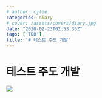 ```yaml
---
# author: cjlee
categories: diary
# cover: /assets/covers/diary.jpg
date: "2020-02-23T02:53:36Z"
tags: ['TDD']
title: '# 테스트 주도 개발'
---
```

 

 # 테스트 주도 개발
![](/assets/images/2022-04-17-23-06-32.png)


